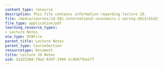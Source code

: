 ```yaml
---
content_type: resource
description: This file contains information regarding lecture 19.
file: /media/courses/14-581-international-economics-i-spring-2013/d1d2530d79a2929f29941c4b077ba1ff_MIT14_581S13_classnotes19.pdf
file_type: application/pdf
learning_resource_types:
- Lecture Notes
ocw_type: OCWFile
parent_title: Lecture Notes
parent_type: CourseSection
resourcetype: Document
title: Lecture 19 Notes
uid: d1d2530d-79a2-929f-2994-1c4b077ba1ff
---
```

